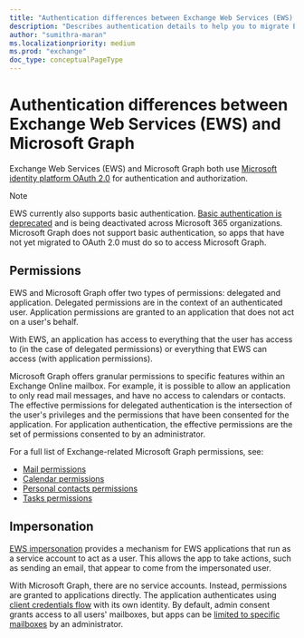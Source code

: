 ```yaml
---
title: "Authentication differences between Exchange Web Services (EWS) and Microsoft Graph"
description: "Describes authentication details to help you to migrate Exchange Web Services (EWS) apps to Microsoft Graph."
author: "sumithra-maran"
ms.localizationpriority: medium
ms.prod: "exchange"
doc_type: conceptualPageType
---
```


# Authentication differences between Exchange Web Services (EWS) and Microsoft Graph

Exchange Web Services (EWS) and Microsoft Graph both use [Microsoft identity platform OAuth 2.0](/azure/active-directory/develop/active-directory-v2-protocols) for authentication and authorization.

> [!NOTE]
> EWS currently also supports basic authentication. [Basic authentication is deprecated](/lifecycle/announcements/exchange-online-basic-auth-deprecated) and is being deactivated across Microsoft 365 organizations. Microsoft Graph does not support basic authentication, so apps that have not yet migrated to OAuth 2.0 must do so to access Microsoft Graph.

## Permissions

EWS and Microsoft Graph offer two types of permissions: delegated and application. Delegated permissions are in the context of an authenticated user. Application permissions are granted to an application that does not act on a user's behalf.

With EWS, an application has access to everything that the user has access to (in the case of delegated permissions) or everything that EWS can access (with application permissions).

Microsoft Graph offers granular permissions to specific features within an Exchange Online mailbox. For example, it is possible to allow an application to only read mail messages, and have no access to calendars or contacts. The effective permissions for delegated authentication is the intersection of the user's privileges and the permissions that have been consented for the application. For application authentication, the effective permissions are the set of permissions consented to by an administrator.

For a full list of Exchange-related Microsoft Graph permissions, see:

- [Mail permissions](permissions-reference.md#mail-permissions)
- [Calendar permissions](permissions-reference.md#calendars-permissions)
- [Personal contacts permissions](permissions-reference.md#contacts-permissions)
- [Tasks permissions](permissions-reference.md#tasks-permissions)

## Impersonation

[EWS impersonation](/exchange/client-developer/exchange-web-services/impersonation-and-ews-in-exchange) provides a mechanism for EWS applications that run as a service account to act as a user. This allows the app to take actions, such as sending an email, that appear to come from the impersonated user.

With Microsoft Graph, there are no service accounts. Instead, permissions are granted to applications directly. The application authenticates using [client credentials flow](auth-v2-service.md) with its own identity. By default, admin consent grants access to all users' mailboxes, but apps can be [limited to specific mailboxes](auth-limit-mailbox-access.md) by an administrator.
